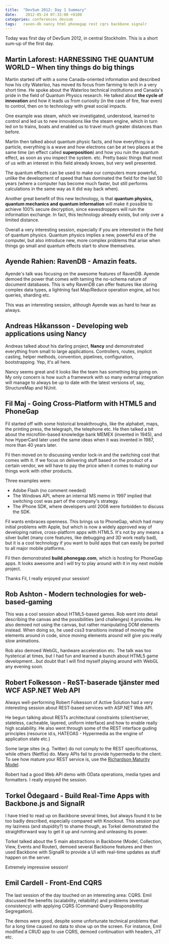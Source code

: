 ```yaml
---
title:  "DevSum 2012: Day 1 Summary"
date:    2012-05-24 07:33:00 +0100
categories: conferences devsum
tags: 	raven-db nancy html phonegap rest cqrs backbone signalr
---
```



Today was first day of DevSum 2012, in central Stockholm. This is a short sum-up
of the first day. 


## Martin Laforest: HARNESSING THE QUANTUM WORLD – When tiny things do big things

Martin started off with a some Canada-oriented information and described how his
city Waterloo, has moved its focus from farming to tech in a very short time. He
spoke about the Waterloo technical institutions and Canada's pride in the field
of Quantum Physics research. He talked about **the cycle of innovation** and how
it leads us from curiosity (in the case of fire, fear even) to control, then on
to technology with great social impacts.

One example was steam, which we investigated, understood, learned to control and
led us to new innovations like the steam engine, which in turn led on to trains,
boats and enabled us to travel much greater distances than before.

Martin then talked about quantum physic facts, and how everything is a particle,
everything is a wave and how electrons can be at two places at the same time (an
effect called **superposition**) and how you ruin the quantum effect, as soon as
you inspect the system. etc. Pretty basic things that most of us with an interest
in this field already knows, but very well presented.

The quantum effects can be used to make our computers more powerful, unlike the
development of speed that has dominated the field for the last 50 years (where a
computer has become much faster, but still performs calculations in the same way
as it did way back when).

Another great benefit of this new technology, is that **quantum physics, quantum 
mechanics and quantum information** will make it possible to achieve 100% secure
decryption, since eavesdroppers will ruin the information exchange. In fact, this
technology already exists, but only over a limited distance.

Overall a very interesting session, especially if you are interested in the field
of quantum physics. Quantum physics implies a new, powerful era of the computer,
but also introduce new, more complex problems that arise when things go small and
quantum effects start to show themselves.



## Ayende Rahien: RavenDB - Amazin feats.

Ayende's talk was focusing on the awesome features of RavenDB. Ayende demoed the
power that comes with taming the no-schema nature of document databases. This is
why RavenDB can offer features like storing complex data types, a lightning fast
Map/Reduce operation engine, ad hoc queries, sharding etc.

This was an interesting session, although Ayende was as hard to hear as always.



## Andreas Håkansson - Developing web applications using Nancy

Andreas talked about his darling project, **Nancy** and demonstrated everything
from small to large applications. Controllers, routes, implicit casting, helper
methods, convention, pipelines, configuration, bootstrapping. Yep, it's all here.

Nancy seems great and it looks like the team has something big going on. My only
concern is how such a framework with so many external integration will manage to
always be up to date with the latest versions of, say, StructureMap and NUnit.



## Fil Maj - Going Cross-Platform with HTML5 and PhoneGap

Fil started off with some historical breakthroughs, like the alphabet, maps, the
printing press, the telegraph, the telephone etc. He then talked a bit about the
microfilm-based knowledge bank MEMEX (invented in 1945), and how HyperCard later
used the same ideas when it was invented in 1987, more than 40 years later.

Fil then moved on to discussing vendor lock-in and the switching cost that comes
with it. If we focus on delivering stuff based on the product of a certain vendor,
we will have to pay the price when it comes to making our things work with other
products.

Three examples were:

* Adobe Flash (no comment needed)
* The Windows API, where an internal MS memo in 1997 implied that switching cost
was part of the company's strategy.
* The iPhone SDK, where developers until 2008 were forbidden to discuss the SDK.

Fil wants embraces openness. This brings us to PhoneGap, which had many initial
problems with Apple, but which is now a widely approved way of developing native,
cross-platform apps with HTML5. It's not by any means a silver bullet (many core
features, like debugging and 3D work really bad), but it is a cool technology if
you want to build apps that can easily be ported to all major mobile platforms.

Fil then demonstrated **build.phonegap.com**, which is hosting for PhoneGap apps.
It looks awesome and I will try to play around with it in my next mobile project.

Thanks Fil, I really enjoyed your session!



## Rob Ashton - Modern technologies for web-based-gaming

This was a cool session about HTML5-based games. Rob went into detail describing
the canvas and the possibilities (and challenges) it provides. He also demoed not
using the canvas, but rather manipulating DOM elements instead. When doing so, he
used css3 transitions instead of moving the elements around in code, since moving
elements around will give you really slow animations.

Rob also demoed WebGL, hardware acceleration etc. The talk was too hysterical at
times, but I had fun and learned a bunch about HTML5 game development...but doubt
that I will find myself playing around with WebGL any evening soon.



## Robert Folkesson - ReST-baserade tjänster med WCF ASP.NET Web API

Always well-performing Robert Folkesson of Active Solution had a very interesting
session about REST-based services with ASP.NET Web API.

He begun talking about RESTs architectural constraints (client/server, stateless,
cacheable, layered, uniform interface) and how to enable really high scalability.
He also went through some of the REST interface guding principles (resource id:s,
HATEOAS - Hypermedia as the engine of application state etc.)

Some large sites (e.g. Twitter) do not comply to the REST specificationss, while
others (Netflix) do. Many APIs fail to provide hypermedia to the client. To see
how mature your REST service is, use the [Richardson Maturity Model](https://martinfowler.com/articles/richardsonMaturityModel.html). 

Robert had a good Web API demo with OData operations, media types and formatters.
I really enjoyed the session.



## Torkel Ödegaard - Build Real-Time Apps with Backbone.js and SignalR

I have tried to read up on Backbone several times, but always found it to be too
badly described, especially compared with Knockout. This session put my laziness
(and stupidity?) to shame though, as Torkel demonstrated the straightforward way
to get it up and running and unleasing its power.

Torkel talked about the 5 main abstractions in Backbone (Model, Collection, View,
Events and Router), demoed several Backbone features and then used Backbone with
SignalR to provide a UI with real-time updates as stuff happen on the server.

Extremely impressive session!



## Emil Cardell - Front-End CQRS

The last session of the day touched on an interesting area: CQRS. Emil discussed
the benefits (scalability, reliability) and problems (eventual consistency) with
applying CQRS (Command Query Responsibility Segregation).

The demos were good, despite some unfortunate technical problems that for a long
time caused no data to show up on the screen. For instance, Emil modified a CRUD
app to use CQRS, demoed continuation with headers, JIT etc.




